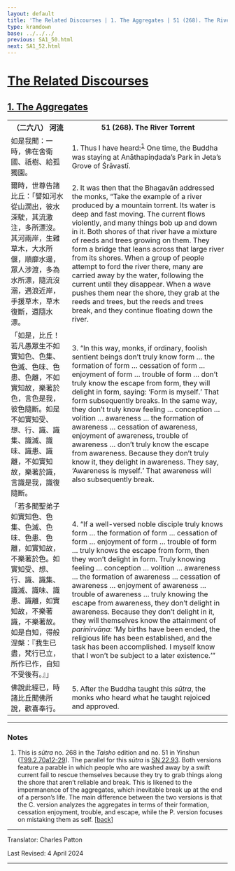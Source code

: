 ```yaml
---
layout: default
title: 'The Related Discourses | 1. The Aggregates | 51 (268). The River Torrent'
type: kramdown
base: ../../../
previous: SA1_50.html
next: SA1_52.html
---
```


<h1><a href='../index.html'>The Related Discourses</a></h1>
<h2><a href='index.html'>1. The Aggregates</a></h2>

<table class="trans">
  <th class='ch'>（二六八） 河流</th>
  <th class='en'>51 (268). The River Torrent</th>
  <tr>
    <td class="ch" title='t125.2.70a12'>如是我聞：一時，佛在舍衛國、祇樹、給孤獨園。</td>
    <td id='p1'>1. Thus I have heard:<sup id="ref1"><a href="#n1">1</a></sup> One time, the Buddha was staying at Anāthapiṇḍada’s Park in Jeta’s Grove of Śrāvastī.</td>
  </tr>
  <tr>
    <td class="ch" title='t125.2.70a13'>爾時，世尊告諸比丘：「譬如河水從山㵎出，彼水深駛，其流激注，多所漂沒。其河兩岸，生雜草木，大水所偃，順靡水邊，眾人涉渡，多為水所漂，隨流沒溺，遇浪近岸，手援草木，草木復斷，還隨水漂。</td>
    <td id='p2'>2. It was then that the Bhagavān addressed the monks, “Take the example of a river produced by a mountain torrent. Its water is deep and fast moving. The current flows violently, and many things bob up and down in it. Both shores of that river have a mixture of reeds and trees growing on them. They form a bridge that leans across that large river from its shores. When a group of people attempt to ford the river there, many are carried away by the water, following the current until they disappear. When a wave pushes them near the shore, they grab at the reeds and trees, but the reeds and trees break, and they continue floating down the river.</td>
  </tr>
  <tr>
    <td class="ch" title='t125.2.70a17'>「如是，比丘！若凡愚眾生不如實知色、色集、色滅、色味、色患、色離，不如實知故，樂著於色，言色是我，彼色隨斷。如是不如實知受、想、行、識、識集、識滅、識味、識患、識離，不如實知故，樂著於識，言識是我，識復隨斷。</td>
    <td id='p3'>3. “In this way, monks, if ordinary, foolish sentient beings don’t truly know form … the formation of form … cessation of form … enjoyment of form … trouble of form … don’t truly know the escape from form, they will delight in form, saying: ‘Form is myself.’ That form subsequently breaks. In the same way, they don’t truly know feeling … conception … volition … awareness … the formation of awareness … cessation of awareness, enjoyment of awareness, trouble of awareness … don’t truly know the escape from awareness. Because they don’t truly know it, they delight in awareness. They say, ‘Awareness is myself.’ That awareness will also subsequently break.</td>
  </tr>
  <tr>
    <td class="ch" title='t125.2.70a22'>「若多聞聖弟子如實知色、色集、色滅、色味、色患、色離，如實知故，不樂著於色。如實知受、想、行、識、識集、識滅、識味、識患、識離，如實知故，不樂著識，不樂著故。如是自知，得般涅槃：『我生已盡，梵行已立，所作已作，自知不受後有。』」</td>
    <td id='p4'>4. “If a well-versed noble disciple truly knows form … the formation of form … cessation of form … enjoyment of form … trouble of form … truly knows the escape from form, then they won’t delight in form. Truly knowing feeling … conception … volition … awareness … the formation of awareness … cessation of awareness … enjoyment of awareness … trouble of awareness … truly knowing the escape from awareness, they don’t delight in awareness. Because they don’t delight in it, they will themselves know the attainment of <em>parinirvāṇa</em>: ‘My births have been ended, the religious life has been established, and the task has been accomplished. I myself know that I won’t be subject to a later existence.’”</td>
  </tr>
  <tr>
    <td class="ch" title='t125.2.70a28'>佛說此經已，時諸比丘聞佛所說，歡喜奉行。</td>
    <td id='p5'>5. After the Buddha taught this <em>sūtra</em>, the monks who heard what he taught rejoiced and approved.</td>
  </tr>
</table>

<hr/>

<h3 id="notes">Notes</h3>

<ol>
<li id="n1">This is <em>sūtra</em> no. 268 in the <cite>Taisho</cite> edition and no. 51 in Yinshun (<a href="https://cbetaonline.dila.edu.tw/zh/T02n0099_p0070a12" target="_blank">T99.2.70a12-29</a>). The parallel for this <em>sūtra</em> is <a href="https://suttacentral.net/sn22.93" target="_blank">SN 22.93</a>. Both versions feature a parable in which people who are washed away by a swift current fail to rescue themselves because they try to grab things along the shore that aren’t reliable and break. This is likened to the impermanence of the aggregates, which inevitable break up at the end of a person’s life. The main difference between the two versions is that the C. version analyzes the aggregates in terms of their formation, cessation enjoyment, trouble, and escape, while the P. version focuses on mistaking them as self. [<a href="#ref1">back</a>]</li>
</ol>
<hr/>

<p class="translator">Translator: Charles Patton</p>
<p class='revised'>Last Revised: 4 April 2024</p>

<hr/>